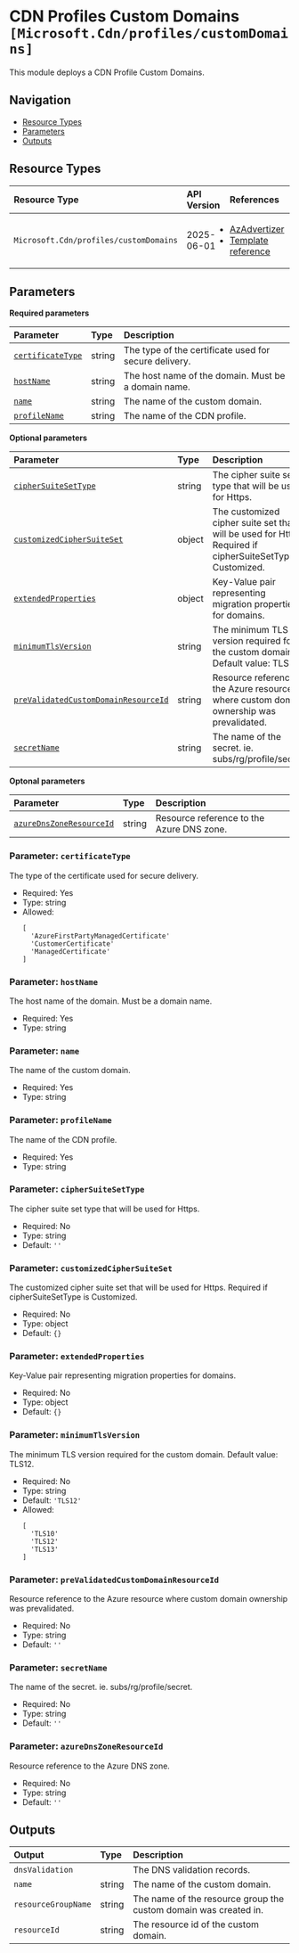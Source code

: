 # CDN Profiles Custom Domains `[Microsoft.Cdn/profiles/customDomains]`

This module deploys a CDN Profile Custom Domains.

## Navigation

- [Resource Types](#Resource-Types)
- [Parameters](#Parameters)
- [Outputs](#Outputs)

## Resource Types

| Resource Type | API Version | References |
| :-- | :-- | :-- |
| `Microsoft.Cdn/profiles/customDomains` | 2025-06-01 | <ul style="padding-left: 0px;"><li>[AzAdvertizer](https://www.azadvertizer.net/azresourcetypes/microsoft.cdn_profiles_customdomains.html)</li><li>[Template reference](https://learn.microsoft.com/en-us/azure/templates/Microsoft.Cdn/2025-06-01/profiles/customDomains)</li></ul> |

## Parameters

**Required parameters**

| Parameter | Type | Description |
| :-- | :-- | :-- |
| [`certificateType`](#parameter-certificatetype) | string | The type of the certificate used for secure delivery. |
| [`hostName`](#parameter-hostname) | string | The host name of the domain. Must be a domain name. |
| [`name`](#parameter-name) | string | The name of the custom domain. |
| [`profileName`](#parameter-profilename) | string | The name of the CDN profile. |

**Optional parameters**

| Parameter | Type | Description |
| :-- | :-- | :-- |
| [`cipherSuiteSetType`](#parameter-ciphersuitesettype) | string | The cipher suite set type that will be used for Https. |
| [`customizedCipherSuiteSet`](#parameter-customizedciphersuiteset) | object | The customized cipher suite set that will be used for Https. Required if cipherSuiteSetType is Customized. |
| [`extendedProperties`](#parameter-extendedproperties) | object | Key-Value pair representing migration properties for domains. |
| [`minimumTlsVersion`](#parameter-minimumtlsversion) | string | The minimum TLS version required for the custom domain. Default value: TLS12. |
| [`preValidatedCustomDomainResourceId`](#parameter-prevalidatedcustomdomainresourceid) | string | Resource reference to the Azure resource where custom domain ownership was prevalidated. |
| [`secretName`](#parameter-secretname) | string | The name of the secret. ie. subs/rg/profile/secret. |

**Optonal parameters**

| Parameter | Type | Description |
| :-- | :-- | :-- |
| [`azureDnsZoneResourceId`](#parameter-azurednszoneresourceid) | string | Resource reference to the Azure DNS zone. |

### Parameter: `certificateType`

The type of the certificate used for secure delivery.

- Required: Yes
- Type: string
- Allowed:
  ```Bicep
  [
    'AzureFirstPartyManagedCertificate'
    'CustomerCertificate'
    'ManagedCertificate'
  ]
  ```

### Parameter: `hostName`

The host name of the domain. Must be a domain name.

- Required: Yes
- Type: string

### Parameter: `name`

The name of the custom domain.

- Required: Yes
- Type: string

### Parameter: `profileName`

The name of the CDN profile.

- Required: Yes
- Type: string

### Parameter: `cipherSuiteSetType`

The cipher suite set type that will be used for Https.

- Required: No
- Type: string
- Default: `''`

### Parameter: `customizedCipherSuiteSet`

The customized cipher suite set that will be used for Https. Required if cipherSuiteSetType is Customized.

- Required: No
- Type: object
- Default: `{}`

### Parameter: `extendedProperties`

Key-Value pair representing migration properties for domains.

- Required: No
- Type: object
- Default: `{}`

### Parameter: `minimumTlsVersion`

The minimum TLS version required for the custom domain. Default value: TLS12.

- Required: No
- Type: string
- Default: `'TLS12'`
- Allowed:
  ```Bicep
  [
    'TLS10'
    'TLS12'
    'TLS13'
  ]
  ```

### Parameter: `preValidatedCustomDomainResourceId`

Resource reference to the Azure resource where custom domain ownership was prevalidated.

- Required: No
- Type: string
- Default: `''`

### Parameter: `secretName`

The name of the secret. ie. subs/rg/profile/secret.

- Required: No
- Type: string
- Default: `''`

### Parameter: `azureDnsZoneResourceId`

Resource reference to the Azure DNS zone.

- Required: No
- Type: string
- Default: `''`

## Outputs

| Output | Type | Description |
| :-- | :-- | :-- |
| `dnsValidation` |  | The DNS validation records. |
| `name` | string | The name of the custom domain. |
| `resourceGroupName` | string | The name of the resource group the custom domain was created in. |
| `resourceId` | string | The resource id of the custom domain. |
